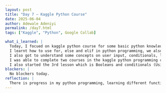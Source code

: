 ```yaml
---
layout: post
title: "Day 7 – Kaggle Python Course"
date: 2025-06-04
author: Adewale Adeniyi
permalink: /day7.html
tags: ["Kaggle", "Python", Google Collab]

what_i_learned: |
  Today, I focued on kaggle python course for some basic python knowledge where I relearnt functions and conditions.
  I learnt how to use for, else and elif in python programming, we also solved a task using the boolean data types, trying differnet scenerios of the if and else data type with ranges, I also learn how to use AND.
  I also got to understand some concepts on user input, conditionals, loops, functions, lists, 2D lists, dictionaries, sets, OOP which means object oriented programming, and list comprehension.
  I was able to complete two courses in the kaggle python programming course which were Hello Python (A quick introduction to python syntax, variable assignment, and numbers) and Functions and Getting Help (Calling functions and defining our own, and using python's builtin documentation).
  I also started the 3rd lesson which is Booleans and conditionals (Using booleans for branching logic).
blockers: |
  No blockers today.
reflection: |
  There is progress in my python programming, learning different functions to solve problems and apply the logic to day to day activities. I also completed 2 parts out of 7 sub courses in the kaggle python programming course.
---
```

